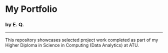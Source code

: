 # My Portfolio

### by E. Q.
***
This repository showcases selected project work completed as part of my Higher Diploma in Science in Computing (Data Analytics) at ATU.